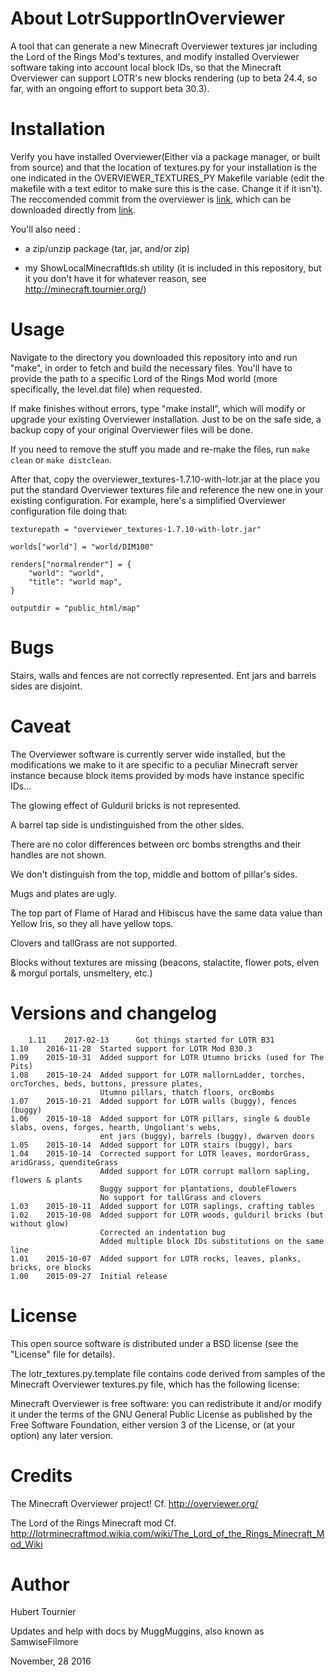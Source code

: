 About LotrSupportInOverviewer
=============================
A tool that can generate a new Minecraft Overviewer textures jar including the Lord of the Rings Mod's textures, and modify installed Overviewer software taking into account local block IDs, so that the Minecraft Overviewer can support LOTR's new blocks rendering (up to beta 24.4, so far, with an ongoing effort to support beta 30.3).


Installation
============
Verify you have installed Overviewer(Either via a package manager, or built from source) and that the location of textures.py for your installation is the one indicated in the OVERVIEWER_TEXTURES_PY Makefile variable (edit the makefile with a text editor to make sure this is the case. Change it if it isn't). The reccomended commit from the overviewer is [link](https://github.com/overviewer/Minecraft-Overviewer/commits/master?after=Y3Vyc29yOirdlhMs9u7Usxw05y%2FK18E%2Flv%2FWKzEzOQ%3D%3D "c6830a3"), which can be downloaded directly from [link](https://github.com/overviewer/Minecraft-Overviewer/archive/50b8da58207af5e65a8dc00cb5cf56f9aeab8ab9.zip "here").

You'll also need :

- a zip/unzip package (tar, jar, and/or zip)

- my ShowLocalMinecraftIds.sh utility (it is included in this repository, but it you don't have it for whatever reason, see http://minecraft.tournier.org/)


Usage
=====
Navigate to the directory you downloaded this repository into and run "make", in order to fetch and build the necessary files.
You'll have to provide the path to a specific Lord of the Rings Mod world (more specifically, the level.dat file) when requested.

If make finishes without errors, type "make install", which will modify or upgrade your existing Overviewer installation.
Just to be on the safe side, a backup copy of your original Overviewer files will be done.

If you need to remove the stuff you made and re-make the files, run ```make clean``` or ```make distclean```.

After that, copy the overviewer_textures-1.7.10-with-lotr.jar at the place you put the standard Overviewer textures file and reference the new one in your existing configuration.
For example, here's a simplified Overviewer configuration file doing that:

 	texturepath = "overviewer_textures-1.7.10-with-lotr.jar"
	
 	worlds["world"] = "world/DIM100"
	
 	renders["normalrender"] = {
 	    "world": "world",
 	    "title": "world map",
 	}
	
 	outputdir = "public_html/map"


Bugs
====
Stairs, walls and fences are not correctly represented.
Ent jars and barrels sides are disjoint.

Caveat
======
The Overviewer software is currently server wide installed, but the modifications we make to it are specific to a peculiar Minecraft server instance because block items provided by mods have instance specific IDs...

The glowing effect of Gulduril bricks is not represented.

A barrel tap side is undistinguished from the other sides.

There are no color differences between orc bombs strengths and their handles are not shown.

We don't distinguish from the top, middle and bottom of pillar's sides.

Mugs and plates are ugly.

The top part of Flame of Harad and Hibiscus have the same data value than Yellow Iris, so they all have yellow tops.

Clovers and tallGrass are not supported.

Blocks without textures are missing (beacons, stalactite, flower pots, elven & morgul portals, unsmeltery, etc.)


Versions and changelog
======================

        1.11    2017-02-13      Got things started for LOTR B31
	1.10	2016-11-28	Started support for LOTR Mod B30.3
	1.09	2015-10-31	Added support for LOTR Utumno bricks (used for The Pits)
	1.08	2015-10-24	Added support for LOTR mallornLadder, torches, orcTorches, beds, buttons, pressure plates,
						Utumno pillars, thatch floors, orcBombs
	1.07	2015-10-21	Added support for LOTR walls (buggy), fences (buggy)
	1.06	2015-10-18	Added support for LOTR pillars, single & double slabs, ovens, forges, hearth, Ungoliant's webs,
						ent jars (buggy), barrels (buggy), dwarven doors
	1.05	2015-10-14	Added support for LOTR stairs (buggy), bars
	1.04	2015-10-14	Corrected support for LOTR leaves, mordorGrass, aridGrass, quenditeGrass
 						Added support for LOTR corrupt mallorn sapling, flowers & plants
 						Buggy support for plantations, doubleFlowers
 						No support for tallGrass and clovers
	1.03	2015-10-11	Added support for LOTR saplings, crafting tables
	1.02	2015-10-08	Added support for LOTR woods, gulduril bricks (but without glow)
 						Corrected an indentation bug
 						Added multiple block IDs substitutions on the same line
	1.01	2015-10-07	Added support for LOTR rocks, leaves, planks, bricks, ore blocks
	1.00	2015-09-27	Initial release

License
=======
This open source software is distributed under a BSD license (see the "License" file for details).

The lotr_textures.py.template file contains code derived from samples of the Minecraft Overviewer textures.py file, which has the following license:

Minecraft Overviewer is free software: you can redistribute it and/or modify it under the terms of the GNU General Public License as published by the Free Software Foundation, either version 3 of the License, or (at your option) any later version.


Credits
=======
The Minecraft Overviewer project!
Cf. http://overviewer.org/

The Lord of the Rings Minecraft mod
Cf. http://lotrminecraftmod.wikia.com/wiki/The_Lord_of_the_Rings_Minecraft_Mod_Wiki


Author
======
Hubert Tournier

Updates and help with docs by MuggMuggins, also known as SamwiseFilmore

November, 28 2016
